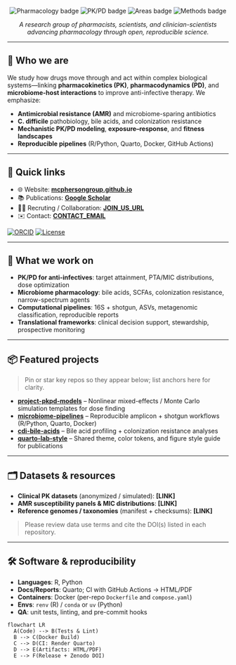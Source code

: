 <!-- .github/profile/README.md -->

<p align="center">
  <img src="https://img.shields.io/badge/Discipline-Pharmacology-informational" alt="Pharmacology badge">
  <img src="https://img.shields.io/badge/Focus-PK%2FPD-blue" alt="PK/PD badge">
  <img src="https://img.shields.io/badge/Areas-AMR%20%7C%20Microbiome%20%7C%20C._difficile-orange" alt="Areas badge">
  <img src="https://img.shields.io/badge/Methods-R%20%7C%20Python%20%7C%20Quarto%20%7C%20Docker-success" alt="Methods badge">
</p>

<p align="center"><em>A research group of pharmacists, scientists, and clinician-scientists advancing pharmacology through open, reproducible science.</em></p>

---

## 👋 Who we are
We study how drugs move through and act within complex biological systems—linking **pharmacokinetics (PK)**, **pharmacodynamics (PD)**, and **microbiome-host interactions** to improve anti-infective therapy. 
We emphasize:
- **Antimicrobial resistance (AMR)** and microbiome-sparing antibiotics 
- **C. difficile** pathobiology, bile acids, and colonization resistance  
- **Mechanistic PK/PD modeling**, **exposure–response**, and **fitness landscapes**  
- **Reproducible pipelines** (R/Python, Quarto, Docker, GitHub Actions)

---

## 🔗 Quick links
- 🌐 Website: **[mcphersongroup.github.io](https://mcphersongroup.github.io)**
- 📚 Publications: **[Google Scholar](https://scholar.google.com/citations?user=MsZPCoIAAAAJ&hl=en)**
- 🧑‍💻 Recruting / Collaboration: **[JOIN_US_URL](https://mcphersongroup.github.io/people/join.html)**
- ✉️ Contact: **[CONTACT_EMAIL](mailto:jacobmcpherson@utexas.edu;jkmcpherson@uh.edu;jacob@jacobkmcpherson.com)**

<p>
  <a href="[ORCID_URL]"><img alt="ORCID" src="https://img.shields.io/badge/ORCID-0000-0001-5486-4945-brightgreen"></a>
  <a href="[LICENSE_URL]"><img alt="License" src="https://img.shields.io/badge/License-MIT-blue.svg"></a>
</p>

---

## 🧭 What we work on
- **PK/PD for anti-infectives**: target attainment, PTA/MIC distributions, dose optimization  
- **Microbiome pharmacology**: bile acids, SCFAs, colonization resistance, narrow-spectrum agents  
- **Computational pipelines**: 16S + shotgun, ASVs, metagenomic classification, reproducible reports  
- **Translational frameworks**: clinical decision support, stewardship, prospective monitoring

---

## 📦 Featured projects
> Pin or star key repos so they appear below; list anchors here for clarity.

- **[project-pkpd-models](https://github.com/ORG_OR_USER/project-pkpd-models)** – Nonlinear mixed-effects / Monte Carlo simulation templates for dose finding  
- **[microbiome-pipelines](https://github.com/ORG_OR_USER/microbiome-pipelines)** – Reproducible amplicon + shotgun workflows (R/Python, Quarto, Docker)  
- **[cdi-bile-acids](https://github.com/ORG_OR_USER/cdi-bile-acids)** – Bile acid profiling + colonization resistance analyses  
- **[quarto-lab-style](https://github.com/ORG_OR_USER/quarto-lab-style)** – Shared theme, color tokens, and figure style guide for publications

---

## 🗂️ Datasets & resources
- **Clinical PK datasets** (anonymized / simulated): **[LINK]**  
- **AMR susceptibility panels & MIC distributions**: **[LINK]**  
- **Reference genomes / taxonomies** (manifest + checksums): **[LINK]**

> Please review data use terms and cite the DOI(s) listed in each repository.

---

## 🛠️ Software & reproducibility
- **Languages**: R, Python  
- **Docs/Reports**: Quarto; CI with GitHub Actions → HTML/PDF  
- **Containers**: Docker (per-repo `Dockerfile` and `compose.yaml`)  
- **Envs**: `renv` (R) / `conda` or `uv` (Python)  
- **QA**: unit tests, linting, and pre-commit hooks

```mermaid
flowchart LR
  A(Code) --> B(Tests & Lint)
  B --> C(Docker Build)
  C --> D(CI: Render Quarto)
  D --> E(Artifacts: HTML/PDF)
  E --> F(Release + Zenodo DOI)
